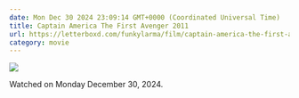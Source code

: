 ```yaml
---
date: Mon Dec 30 2024 23:09:14 GMT+0000 (Coordinated Universal Time)
title: Captain America The First Avenger 2011
url: https://letterboxd.com/funkylarma/film/captain-america-the-first-avenger/
category: movie
---
```


![](https://a.ltrbxd.com/resized/film-poster/5/0/8/0/9/50809-captain-america-the-first-avenger-0-600-0-900-crop.jpg?v=5a0d520040)

Watched on Monday December 30, 2024.
